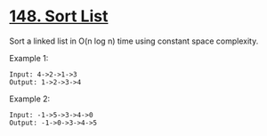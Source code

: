 [148. Sort List](https://leetcode.com/problems/sort-list/)
================

Sort a linked list in O(n log n) time using constant space complexity.

Example 1:
```
Input: 4->2->1->3
Output: 1->2->3->4
```

Example 2:
```
Input: -1->5->3->4->0
Output: -1->0->3->4->5
```
